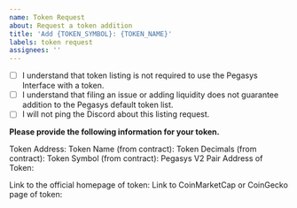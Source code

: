 ```yaml
---
name: Token Request
about: Request a token addition
title: 'Add {TOKEN_SYMBOL}: {TOKEN_NAME}'
labels: token request
assignees: ''
---
```


- [ ] I understand that token listing is not required to use the Pegasys Interface with a token.
- [ ] I understand that filing an issue or adding liquidity does not guarantee addition to the Pegasys default token list.
- [ ] I will not ping the Discord about this listing request.

**Please provide the following information for your token.**

Token Address: 
Token Name (from contract): 
Token Decimals (from contract): 
Token Symbol (from contract): 
Pegasys V2 Pair Address of Token: 

Link to the official homepage of token:
Link to CoinMarketCap or CoinGecko page of token: 
